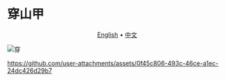 # 穿山甲

<p align="center">
  <a href="https://github.com/414aaj/Pangolin/blob/main/README">English</a> •
  <a href="https://github.com/414aaj/Pangolin/blob/main/README_CN.md">中文</a> 
</p>


![穿](https://github.com/user-attachments/assets/459a8676-8736-430c-98e2-6ddaef4c1e8f)





https://github.com/user-attachments/assets/0f45c806-493c-46ce-a1ec-24dc426d29b7

